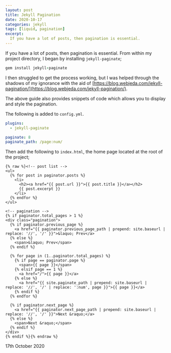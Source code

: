 ```yaml
---
layout: post
title: Jekyll Pagination
date: 2020-10-17
categories: jekyll
tags: [liquid, pagination]
excerpt:
  If you have a lot of posts, then pagination is essential.
---
```


If you have a lot of posts, then pagination is essential. From within my project directory, I began by installing `jekyll-paginate`;

```ruby
gem install jekyll-paginate
```

I then struggled to get the process working, but I was helped through the shadows of my ignorance with the aid of [https://blog.webjeda.com/jekyll-pagination/](https://blog.webjeda.com/jekyll-pagination/).

The above guide also provides snippets of code which allows you to display and style the pagination.

<!--more-->

The following is added to `config.yml`.

```yaml
plugins:
  - jekyll-paginate

paginate: 8
paginate_path: /page:num/
```

Then add the following to `index.html`, the home page located at the root of the project;

```liquid
{% raw %}<!-- post list -->
<ul>
  {% for post in paginator.posts %}
    <li>
      <h2><a href="{{ post.url }}">{{ post.title }}</a></h2>
      {{ post.excerpt }}
    </li>
  {% endfor %}
</ul>

<!-- pagination -->
{% if paginator.total_pages > 1 %}
<div class="pagination">
  {% if paginator.previous_page %}
    <a href="{{ paginator.previous_page_path | prepend: site.baseurl | replace: '//', '/' }}">&laquo; Prev</a>
  {% else %}
    <span>&laquo; Prev</span>
  {% endif %}

  {% for page in (1..paginator.total_pages) %}
    {% if page == paginator.page %}
      <span>{{ page }}</span>
    {% elsif page == 1 %}
      <a href="/">{{ page }}</a>
    {% else %}
      <a href="{{ site.paginate_path | prepend: site.baseurl | replace: '//', '/' | replace: ':num', page }}">{{ page }}</a>
    {% endif %}
  {% endfor %}

  {% if paginator.next_page %}
    <a href="{{ paginator.next_page_path | prepend: site.baseurl | replace: '//', '/' }}">Next &raquo;</a>
  {% else %}
    <span>Next &raquo;</span>
  {% endif %}
</div>
{% endif %}{% endraw %}
```

17th October 2020
